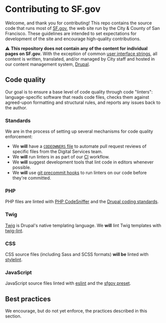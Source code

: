 # Contributing to SF.gov

Welcome, and thank you for contributing! This repo contains the source code that runs most of [SF.gov], the web site run by the City & County of San Francisco. These guidelines are intended to set expectations for development of the site and encourage high-quality contributions.

⚠️ **This repository does not contain any of the content for individual pages on SF.gov.** With the exception of common [user interface strings][ui strings], all content is written, translated, and/or managed by City staff and hosted in our content management system, [Drupal].

## Code quality
Our goal is to ensure a base level of code quality through code "linters": language-specific software that reads code files, checks them against agreed-upon formatting and structural rules, and reports any issues back to the author.

### Standards
We are in the process of setting up several mechanisms for code quality enforcement:

- We **will** have a [`CODEOWNERS` file][codeowners] to automate pull request reviews of specific files from the Digital Services team.
- We **will** run linters in as part of our [CI](#continuous-integration) workflow.
- We **will** suggest development tools that lint code in editors whenever possible.
- We **will** use [git precommit hooks]() to run linters on our code before they're committed.

### PHP
PHP files are linted with [PHP CodeSniffer] and the [Drupal coding standards].

### Twig
[Twig] is Drupal's native templating language. We **will** lint Twig templates with [twig-lint](https://github.com/asm89/twig-lint).

### CSS
CSS source files (including Sass and SCSS formats) **will be** linted with [stylelint].

### JavaScript
JavaScript source files linted with [eslint] and the [sfgov preset][eslint-plugin-sfgov].

## Best practices
We encourage, but do not yet enforce, the practices described in this section.

<!-- 
### Best practice title

A brief description of the best practice.

**Why**: Explain why this is important, useful, etc.
**How**: If necessary, explain implementation details, refactoring process, etc.
-->


[codeowners]: https://docs.github.com/en/repositories/managing-your-repositorys-settings-and-features/customizing-your-repository/about-code-owners
[drupal]: https://www.drupal.org/
[drupal coding standards]: https://www.drupal.org/docs/develop/standards/coding-standards
[eslint]: https://eslint.org/
[eslint-plugin-sfgov]: https://github.com/SFDigitalServices/eslint-plugin-sfgov
[php codesniffer]: https://github.com/squizlabs/PHP_CodeSniffer
[sf.gov]: https://sf.gov
[stylelint]: https://stylelint.io
[ui strings]: https://www.drupal.org/project/string_translation_ui
[twig]: https://twig.symfony.com/
